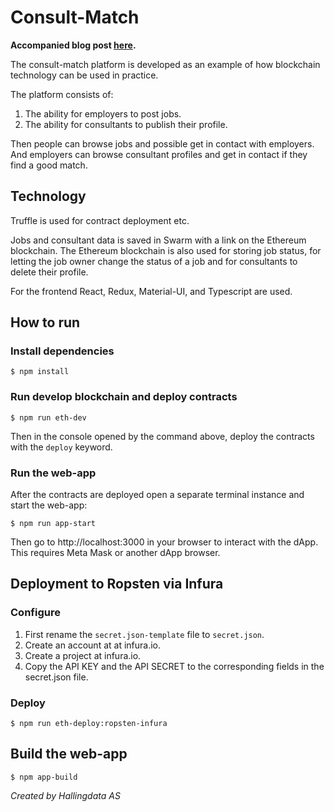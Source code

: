 # Consult-Match
**Accompanied blog post [here](https://medium.com/hallingdata/consult-match-an-ethereum-dapp-57de3fecc0b5).**

The consult-match platform is developed as an example of how blockchain technology can be used in practice.

The platform consists of:
1. The ability for employers to post jobs.
2. The ability for consultants to publish their profile.

Then people can browse jobs and possible get in contact with employers. And employers can browse consultant profiles and get in contact if they find a good match.

## Technology
Truffle is used for contract deployment etc.

Jobs and consultant data is saved in Swarm with a link on the Ethereum blockchain.
The Ethereum blockchain is also used for storing job status, for letting the job owner change the status of a job and for consultants to delete their profile.

For the frontend React, Redux, Material-UI, and Typescript are used. 

## How to run
### Install dependencies
```
$ npm install
```

### Run develop blockchain and deploy contracts
```
$ npm run eth-dev
```
Then in the console opened by the command above, deploy the contracts with the `deploy` keyword.

### Run the web-app
After the contracts are deployed open a separate terminal instance and start the web-app:
```
$ npm run app-start
```

Then go to http://localhost:3000 in your browser to interact with the dApp. This requires Meta Mask or another dApp browser.

## Deployment to Ropsten via Infura
### Configure
1. First rename the `secret.json-template` file to `secret.json`. 
2. Create an account at at infura.io.
3. Create a project at infura.io.
4. Copy the API KEY and the API SECRET to the corresponding fields in the secret.json file.

### Deploy
```
$ npm run eth-deploy:ropsten-infura
```

## Build the web-app
```
$ npm app-build
```

*Created by Hallingdata AS*
